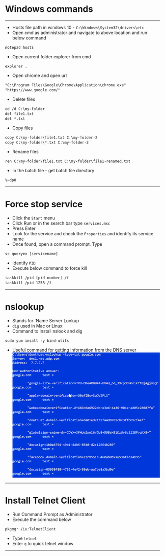 # Windows commands
------
* Hosts file path in windows 10 - `C:\Windows\System32\drivers\etc`
* Open cmd as administrator and navigate to above location and run below command
```
notepad hosts
```
* Open current folder explorer from cmd
```
explorer .
```
* Open chrome and open url
```
"C:\Program Files\Google\Chrome\Application\chrome.exe" "https://www.google.com/"
```
* Delete files
```
cd /d C:\my-folder
del file1.txt
del *.txt
```
* Copy files
```
copy C:\my-folder\file1.txt C:\my-folder-2
copy C:\my-folder\*.txt C:\my-folder-2
```
* Rename files
```
ren C:\my-folder\file1.txt C:\my-folder\file1-renamed.txt
```
* In the batch file - get batch file directory
```
%~dp0
```
------
# Force stop service
* Click the `Start` menu
* Click Run or in the search bar type `services.msc`
* Press Enter
* Look for the service and check the `Properties` and identify its service name
* Once found, open a command prompt. Type
```
sc queryex [servicename]
```
* Identify `PID`
* Execute below command to force kill
```
taskkill /pid [pid number] /f
taskkill /pid 1258 /f
```
------
# nslookup
* Stands for `Name Server Lookup
* `dig` used in Mac or Linux
* Command to install nslook and dig
```
sudo yum insall -y bind-utils
```
* Useful command for getting information from the DNS server\
![picture](imgs/001-nslookup.jpg)
------
# Install Telnet Client
* Run Command Prompt as Administrator
* Execute the command below
```
pkgmgr /iu:TelnetClient
```
* Type `telnet`
* Enter `q` to quick telnet window
------
